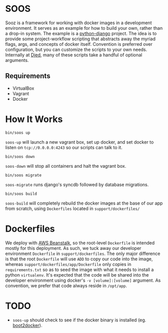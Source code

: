 # SOOS

Sooz is a framework for working with docker images in a development environment. It serves as an example for how to build
your own, rather than a drop-in system. The example is a [python-django](http://djangoproject.com) project. The idea is to
provide some project-workflow scripting that abstracts away the myriad flags, args, and concepts of docker itself. Convention
is preferred over configuration, but you can customize the scripts to your own needs. Internally at [Djed](http://djed.com/),
many of these scripts take a handful of optional arguments.

## Requirements

* VirtualBox
* Vagrant
* Docker

# How It Works

    bin/soos up

`soos-up` will launch a new vagrant box, set up docker, and set docker to listen on `tcp://0.0.0.0:4243` so our scripts
can talk to it.

    bin/soos down

`soos-down` will stop all containers and halt the vagrant box.

    bin/soos migrate

`soos-migrate` runs django's syncdb followed by database migrations.

    bin/soos build

`soos-build` will completely rebuild the docker images at the base of our app from scratch, using `Dockerfiles` located in
`support/dockerfiles/`

# Dockerfiles

We deploy with [AWS Beanstalk](http://aws.amazon.com/elasticbeanstalk/), so the root-level `Dockerfile` is intended mostly for this
deployment. As such, we tuck away our developer environment `Dockerfile` in `support/dockerfiles`. The only major difference is that
the root `Dockerfile` will use `ADD` to copy our code into the image, whereas `support/dockerfiles/app/Dockerfile` only copies in 
`requirements.txt` so as to seed the image with what it needs to install a python `virtualenv`. It's expected that the code will be
shared into the developer environment using docker's `-v [volume]:[volume]` argument. As convention, we prefer that code always 
reside in `/opt/app`.

# TODO

* `soos-up` should check to see if the docker binary is installed (eg. [boot2docker](https://github.com/boot2docker/boot2docker)).
